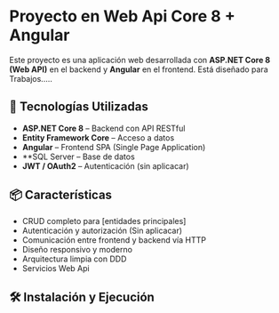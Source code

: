 # Proyecto en Web Api Core 8 + Angular

Este proyecto es una aplicación web desarrollada con **ASP.NET Core 8 (Web API)** en el backend y **Angular** en el frontend. Está diseñado para Trabajos.....

## 🚀 Tecnologías Utilizadas

- **ASP.NET Core 8** – Backend con API RESTful
- **Entity Framework Core** – Acceso a datos
- **Angular** – Frontend SPA (Single Page Application)
- **SQL Server – Base de datos
- **JWT / OAuth2** – Autenticación (sin aplicacar)

## 📦 Características

- CRUD completo para [entidades principales]
- Autenticación y autorización (Sin aplicacar)
- Comunicación entre frontend y backend vía HTTP
- Diseño responsivo y moderno
- Arquitectura limpia con DDD
- Servicios Web Api

## 🛠️ Instalación y Ejecución


